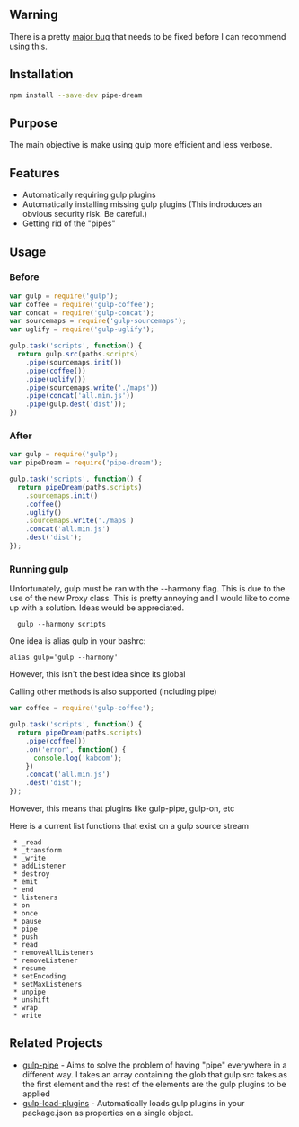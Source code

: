 ## Warning
There is a pretty [major bug](https://github.com/caseyhoward/pipe-dream/issues/1) that needs to be fixed before I can recommend using this.

## Installation
```sh
npm install --save-dev pipe-dream
```

## Purpose
The main objective is make using gulp more efficient and less verbose.

## Features
* Automatically requiring gulp plugins
* Automatically installing missing gulp plugins (This indroduces an obvious security risk. Be careful.)
* Getting rid of the "pipes"

## Usage

### Before
```js
var gulp = require('gulp');
var coffee = require('gulp-coffee');
var concat = require('gulp-concat');
var sourcemaps = require('gulp-sourcemaps');
var uglify = require('gulp-uglify');

gulp.task('scripts', function() {
  return gulp.src(paths.scripts)
    .pipe(sourcemaps.init())
    .pipe(coffee())
    .pipe(uglify())
    .pipe(sourcemaps.write('./maps'))
    .pipe(concat('all.min.js'))
    .pipe(gulp.dest('dist'));
})
```

### After

```js
var gulp = require('gulp');
var pipeDream = require('pipe-dream');

gulp.task('scripts', function() {
  return pipeDream(paths.scripts)
    .sourcemaps.init()
    .coffee()
    .uglify()
    .sourcemaps.write('./maps')
    .concat('all.min.js')
    .dest('dist');
});
```

### Running gulp

Unfortunately, gulp must be ran with the --harmony flag. This is due to the use of the new Proxy class. This is pretty annoying and I would like to come up with a solution. Ideas would be appreciated.

```
  gulp --harmony scripts
```

One idea is alias gulp in your bashrc:
```
alias gulp='gulp --harmony'
```
However, this isn't the best idea since its global

Calling other methods is also supported (including pipe)
```js
var coffee = require('gulp-coffee');

gulp.task('scripts', function() {
  return pipeDream(paths.scripts)
    .pipe(coffee())
    .on('error', function() {
      console.log('kaboom');
    })
    .concat('all.min.js')
    .dest('dist');
});
```

However, this means that plugins like gulp-pipe, gulp-on, etc

Here is a current list functions that exist on a gulp source stream
```
 * _read
 * _transform
 * _write
 * addListener
 * destroy
 * emit
 * end
 * listeners
 * on
 * once
 * pause
 * pipe
 * push
 * read
 * removeAllListeners
 * removeListener
 * resume
 * setEncoding
 * setMaxListeners
 * unpipe
 * unshift
 * wrap
 * write
```

## Related Projects
* [gulp-pipe](https://github.com/blakelapierre/gulp-pipe) - Aims to solve the problem of having "pipe" everywhere in a different way. I takes an array containing the glob that gulp.src takes as the first element and the rest of the elements are the gulp plugins to be applied
* [gulp-load-plugins](https://github.com/jackfranklin/gulp-load-plugins) - Automatically loads gulp plugins in your package.json as properties on a single object.
